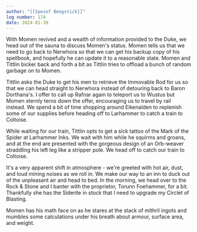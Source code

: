 ```yaml
---
author: "[[Spesof Beegstick]]"
log number: 174
date: 2024-01-30
---
```

With Momen revived and a wealth of information provided to the Duke, we head out of the sauna to discuss Momen's status. Momen tells us that we need to go back to Nerwhora so that we can get his backup copy of his spellbook, and hopefully he can update it to a reasonable state.
Momen and Tittlin bicker back and forth a bit as Tittlin tries to offload a bunch of random garbage on to Momen.

Tittlin asks the Duke to get his men to retrieve the Immovable Rod for us so that we can head straight to Nerwhora instead of detouring back to Baron Dorthana's. I offer to call up Rafnar again to teleport us to Wustus but Momen sternly terns down the offer, encouraging us to travel by rail instead. We spend a bit of time shopping around Eikenalden to replenish some of our supplies before heading off to Larhammer to catch a train to Coltoise. 

While waiting for our train, Tittlin opts to get a sick tattoo of the Mark of the Spider at Larhammer Inks. We wait with him while he squirms and groans, and at the end are presented with the gorgeous design of an Orb-weaver straddling his left leg like a stripper pole. We head off to catch our train to Coltoise.

It's a very apparent shift in atmosphere - we're greeted with hot air, dust, and loud mining noises as we roll in. We make our way to an inn to duck out of the unpleasant air and head to bed.
In the morning, we head over to the Rock & Stone and I banter with the proprietor, Torunn Foehammer, for a bit. Thankfully she has the Siderite in stock that I need to upgrade my Circlet of Blasting.

Momen has his math face on as he stares at the stack of mithril ingots and mumbles some calculations under his breath about armour, surface area, and weight.